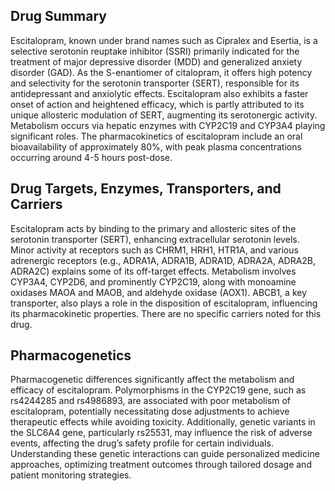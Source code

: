 ## Drug Summary
Escitalopram, known under brand names such as Cipralex and Esertia, is a selective serotonin reuptake inhibitor (SSRI) primarily indicated for the treatment of major depressive disorder (MDD) and generalized anxiety disorder (GAD). As the S-enantiomer of citalopram, it offers high potency and selectivity for the serotonin transporter (SERT), responsible for its antidepressant and anxiolytic effects. Escitalopram also exhibits a faster onset of action and heightened efficacy, which is partly attributed to its unique allosteric modulation of SERT, augmenting its serotonergic activity. Metabolism occurs via hepatic enzymes with CYP2C19 and CYP3A4 playing significant roles. The pharmacokinetics of escitalopram include an oral bioavailability of approximately 80%, with peak plasma concentrations occurring around 4-5 hours post-dose.

## Drug Targets, Enzymes, Transporters, and Carriers
Escitalopram acts by binding to the primary and allosteric sites of the serotonin transporter (SERT), enhancing extracellular serotonin levels. Minor activity at receptors such as CHRM1, HRH1, HTR1A, and various adrenergic receptors (e.g., ADRA1A, ADRA1B, ADRA1D, ADRA2A, ADRA2B, ADRA2C) explains some of its off-target effects. Metabolism involves CYP3A4, CYP2D6, and prominently CYP2C19, along with monoamine oxidases MAOA and MAOB, and aldehyde oxidase (AOX1). ABCB1, a key transporter, also plays a role in the disposition of escitalopram, influencing its pharmacokinetic properties. There are no specific carriers noted for this drug.

## Pharmacogenetics
Pharmacogenetic differences significantly affect the metabolism and efficacy of escitalopram. Polymorphisms in the CYP2C19 gene, such as rs4244285 and rs4986893, are associated with poor metabolism of escitalopram, potentially necessitating dose adjustments to achieve therapeutic effects while avoiding toxicity. Additionally, genetic variants in the SLC6A4 gene, particularly rs25531, may influence the risk of adverse events, affecting the drug’s safety profile for certain individuals. Understanding these genetic interactions can guide personalized medicine approaches, optimizing treatment outcomes through tailored dosage and patient monitoring strategies.